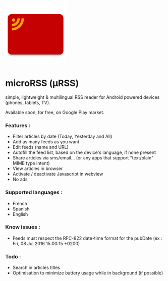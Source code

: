 ![GitHub Logo](/app/src/main/res/mipmap-xxxhdpi/ic_launcher.png)

# microRSS (µRSS)
simple, lightweight &amp; multilingual RSS reader for Android powered devices (phones, tablets, TV).

Available soon, for free, on Google Play market.

### Features :
- Filter articles by date (Today, Yesterday and All)
- Add as many feeds as you want
- Edit feeds (name and URL)
- Autofill the feed list, based on the device's language, if none present
- Share articles via sms/email... (or any apps that support "text/plain" MIME type intent)
- View articles in browser
- Activate / deactivate Javascript in webview
- No ads

### Supported languages :
- French
- Spanish
- English

### Know issues :
- Feeds must respect the RFC-822 date-time format for the pubDate (ex : Fri, 08 Jul 2016 15:00:15 +0200)

### Todo :
- Search in articles titles
- Optimisation to minimize battery usage while in background (if possible)
